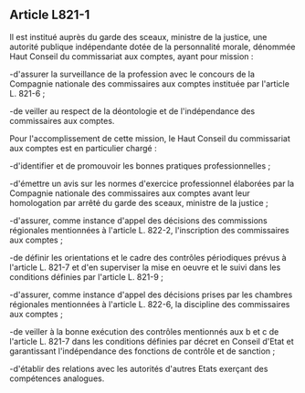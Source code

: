 Article L821-1
----
Il est institué auprès du garde des sceaux, ministre de la justice, une autorité
publique indépendante dotée de la personnalité morale, dénommée Haut Conseil du
commissariat aux comptes, ayant pour mission :

-d'assurer la surveillance de la profession avec le concours de la Compagnie
nationale des commissaires aux comptes instituée par l'article L. 821-6 ;

-de veiller au respect de la déontologie et de l'indépendance des commissaires
aux comptes.

Pour l'accomplissement de cette mission, le Haut Conseil du commissariat aux
comptes est en particulier chargé :

-d'identifier et de promouvoir les bonnes pratiques professionnelles ;

-d'émettre un avis sur les normes d'exercice professionnel élaborées par la
Compagnie nationale des commissaires aux comptes avant leur homologation par
arrêté du garde des sceaux, ministre de la justice ;

-d'assurer, comme instance d'appel des décisions des commissions régionales
mentionnées à l'article L. 822-2, l'inscription des commissaires aux comptes ;

-de définir les orientations et le cadre des contrôles périodiques prévus à
l'article L. 821-7 et d'en superviser la mise en oeuvre et le suivi dans les
conditions définies par l'article L. 821-9 ;

-d'assurer, comme instance d'appel des décisions prises par les chambres
régionales mentionnées à l'article L. 822-6, la discipline des commissaires aux
comptes ;

-de veiller à la bonne exécution des contrôles mentionnés aux b et c de
l'article L. 821-7 dans les conditions définies par décret en Conseil d'Etat et
garantissant l'indépendance des fonctions de contrôle et de sanction ;

-d'établir des relations avec les autorités d'autres Etats exerçant des
compétences analogues.
